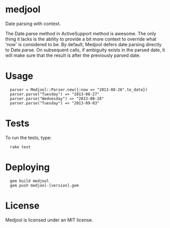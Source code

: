 medjool
=======
Date parsing with context.

The Date.parse method in ActiveSupport method is awesome. The only thing it lacks is the ability to provide a bit more context to override what 'now' is considered to be. By default, Medjool defers date parsing directly to Date.parse. On subsequent calls, if ambiguity exists in the parsed date, it will make sure that the result is after the previously parsed date.

Usage
=====

```
  parser = Medjool::Parser.new({:now => "2013-08-26".to_date})
  parser.parse("Tuesday") => "2013-08-27"
  parser.parse("Wednesday") => "2013-08-28"
  parser.parse("Tuesday") => "2013-09-03"
```

Tests
=====
To run the tests, type:

```
  rake test
```

Deploying
=========

```
  gem build medjool
  gem push medjool-[version].gem
```

License
=======
Medjool is licensed under an MIT license.
